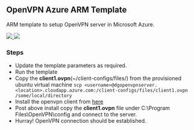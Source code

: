 ## OpenVPN Azure ARM Template ##

ARM template to setup OpenVPN server in Microsoft Azure.

<a href="https://portal.azure.com/#create/Microsoft.Template/uri/https%3A%2F%2Fraw.githubusercontent.com%2Fsmattoo%2Fopenvpn-azure-arm-template%2Fmaster%2Fopenvpn-azuredeploy.json" target="_blank">
    <img src="http://azuredeploy.net/deploybutton.png"/>
</a>
<a href="http://armviz.io/#/?load=Frahttps%3A%2F%2Fraw.githubusercontent.com%2Fsmattoo%2Fopenvpn-azure-arm-template%2Fmaster%2Fopenvpn-azuredeploy.json" target="_blank">
    <img src="http://armviz.io/visualizebutton.png"/>
</a>

### Steps ###

- Update the template parameters as required.
- Run the template
- Copy the **client1.ovpn**(~/client-configs/files/) from the provisioned ubuntu virtual machine `scp <username>@dgopenvpnserver.<location>.cloudapp.azure.com:/client-configs/files/client1.ovpn /some/local/directory`
- Install the openvpn client from [here](https://openvpn.net/index.php/open-source/downloads.html "OpenVPN client download")
- Post above install copy the **client1.ovpn** file under C:\Program Files\OpenVPN\config and connect to the server.
- Hurray! OpenVPN connection should be established.
